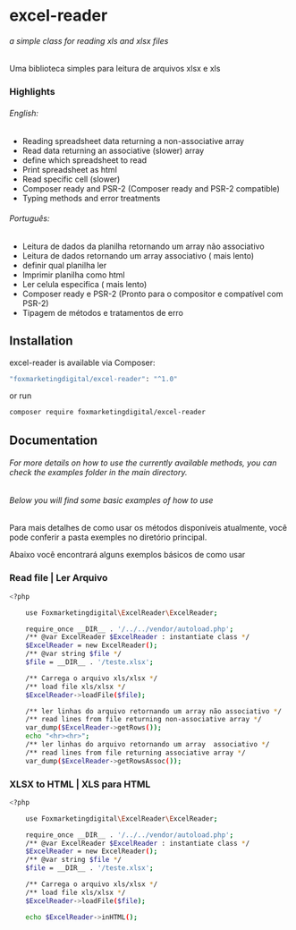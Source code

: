 # excel-reader
###### a simple class for reading xls and xlsx files
Uma biblioteca simples para leitura de arquivos xlsx e xls

### Highlights

###### English:
- Reading spreadsheet data returning a non-associative array
- Read data returning an associative (slower) array
- define which spreadsheet to read
- Print spreadsheet as html
- Read specific cell (slower)
- Composer ready and PSR-2 (Composer ready and PSR-2 compatible)
- Typing methods and error treatments

###### Português:
- Leitura de dados da planilha retornando um array não associativo
- Leitura de dados retornando um array associativo ( mais lento)
- definir qual planilha ler
- Imprimir planilha como html
- Ler celula especifica ( mais lento)
- Composer ready e PSR-2 (Pronto para o compositor e compatível com PSR-2)
 - Tipagem de métodos e tratamentos de erro
 
 ## Installation

excel-reader is available via Composer:

```bash
"foxmarketingdigital/excel-reader": "^1.0"
```

or run

```bash
composer require foxmarketingdigital/excel-reader
```
 
 ## Documentation
 
 ###### For more details on how to use the currently available methods, you can check the examples folder in the main directory.
 ###### Below you will find some basic examples of how to use

Para mais detalhes de como usar os métodos disponíveis atualmente, você pode conferir a pasta exemples no diretório principal.

Abaixo você encontrará alguns exemplos básicos de como usar

### Read file | Ler Arquivo

```bash
<?php

    use Foxmarketingdigital\ExcelReader\ExcelReader;

    require_once __DIR__ . '/../../vendor/autoload.php';
    /** @var ExcelReader $ExcelReader : instantiate class */
    $ExcelReader = new ExcelReader();
    /** @var string $file */
    $file = __DIR__ . '/teste.xlsx';

    /** Carrega o arquivo xls/xlsx */
    /** load file xls/xlsx */
    $ExcelReader->loadFile($file);

    /** ler linhas do arquivo retornando um array não associativo */
    /** read lines from file returning non-associative array */
    var_dump($ExcelReader->getRows());
    echo "<hr><hr>";
    /** ler linhas do arquivo retornando um array  associativo */
    /** read lines from file returning associative array */
    var_dump($ExcelReader->getRowsAssoc());

```

### XLSX to HTML | XLS para HTML

```bash
<?php

    use Foxmarketingdigital\ExcelReader\ExcelReader;

    require_once __DIR__ . '/../../vendor/autoload.php';
    /** @var ExcelReader $ExcelReader : instantiate class */
    $ExcelReader = new ExcelReader();
    /** @var string $file */
    $file = __DIR__ . '/teste.xlsx';

    /** Carrega o arquivo xls/xlsx */
    /** load file xls/xlsx */
    $ExcelReader->loadFile($file);

    echo $ExcelReader->inHTML();
```
